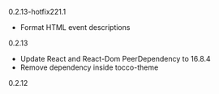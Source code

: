 0.2.13-hotfix221.1
- Format HTML event descriptions

0.2.13
- Update React and React-Dom PeerDependency to 16.8.4
- Remove dependency inside tocco-theme 

0.2.12
